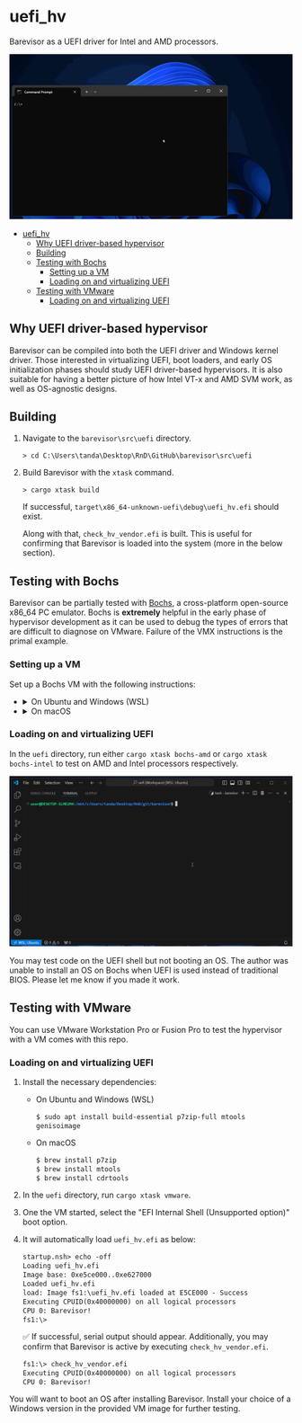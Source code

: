 # uefi_hv

Barevisor as a UEFI driver for Intel and AMD processors.

![](images/demo.gif)

- [uefi\_hv](#uefi_hv)
  - [Why UEFI driver-based hypervisor](#why-uefi-driver-based-hypervisor)
  - [Building](#building)
  - [Testing with Bochs](#testing-with-bochs)
    - [Setting up a VM](#setting-up-a-vm)
    - [Loading on and virtualizing UEFI](#loading-on-and-virtualizing-uefi)
  - [Testing with VMware](#testing-with-vmware)
    - [Loading on and virtualizing UEFI](#loading-on-and-virtualizing-uefi-1)


## Why UEFI driver-based hypervisor

Barevisor can be compiled into both the UEFI driver and Windows kernel driver. Those interested in virtualizing UEFI, boot loaders, and early OS initialization phases should study UEFI driver-based hypervisors. It is also suitable for having a better picture of how Intel VT-x and AMD SVM work, as well as OS-agnostic designs.


## Building

1. Navigate to the `barevisor\src\uefi` directory.

    ```text
    > cd C:\Users\tanda\Desktop\RnD\GitHub\barevisor\src\uefi
    ```

2. Build Barevisor with the `xtask` command.

    ```text
    > cargo xtask build
    ```

    If successful, `target\x86_64-unknown-uefi\debug\uefi_hv.efi` should exist.

    Along with that, `check_hv_vendor.efi` is built. This is useful for confirming that Barevisor is loaded into the system (more in the below section).


## Testing with Bochs

Barevisor can be partially tested with [Bochs](https://github.com/bochs-emu/Bochs), a cross-platform open-source x86_64 PC emulator. Bochs is **extremely** helpful in the early phase of hypervisor development as it can be used to debug the types of errors that are difficult to diagnose on VMware. Failure of the VMX instructions is the primal example.


### Setting up a VM

Set up a Bochs VM with the following instructions:

- <details markdown="block"><summary>On Ubuntu and Windows (WSL)</summary>

    ```
    $ sudo apt install build-essential p7zip-full mtools genisoimage
    $ git clone -b barevisor https://github.com/tandasat/Bochs.git
    $ cd Bochs/bochs
    $ sh .conf.linux
    $ make
    $ sudo make install
    ```

    </details>

- <details markdown="block"><summary>On macOS</summary>

    ```
    $ brew install p7zip
    $ brew install mtools
    $ brew install cdrtools
    $ git clone -b barevisor https://github.com/tandasat/Bochs.git
    $ cd Bochs/bochs
    $ sh .conf.macosx
    $ make
    $ sudo make install
    ```

    </details>

### Loading on and virtualizing UEFI

In the `uefi` directory, run either `cargo xtask bochs-amd` or `cargo xtask bochs-intel` to test on AMD and Intel processors respectively.

![](images/demo_bochs.gif)

You may test code on the UEFI shell but not booting an OS. The author was unable to install an OS on Bochs when UEFI is used instead of traditional BIOS. Please let me know if you made it work.


## Testing with VMware

You can use VMware Workstation Pro or Fusion Pro to test the hypervisor with a VM comes with this repo.


### Loading on and virtualizing UEFI

1. Install the necessary dependencies:

   - On Ubuntu and Windows (WSL)

       ```
       $ sudo apt install build-essential p7zip-full mtools genisoimage
       ```

   - On macOS

       ```
       $ brew install p7zip
       $ brew install mtools
       $ brew install cdrtools
       ```

2. In the `uefi` directory, run `cargo xtask vmware`.

3. One the VM started, select the "EFI Internal Shell (Unsupported option)" boot option.

4. It will automatically load `uefi_hv.efi` as below:

    ```text
    startup.nsh> echo -off
    Loading uefi_hv.efi
    Image base: 0xe5ce000..0xe627000
    Loaded uefi_hv.efi
    load: Image fs1:\uefi_hv.efi loaded at E5CE000 - Success
    Executing CPUID(0x40000000) on all logical processors
    CPU 0: Barevisor!
    fs1:\>
    ```

    ✅ If successful, serial output should appear. Additionally, you may confirm that Barevisor is active by executing `check_hv_vendor.efi`.

    ```text
    fs1:\> check_hv_vendor.efi
    Executing CPUID(0x40000000) on all logical processors
    CPU 0: Barevisor!
    ```

You will want to boot an OS after installing Barevisor. Install your choice of a Windows version in the provided VM image  for further testing.
